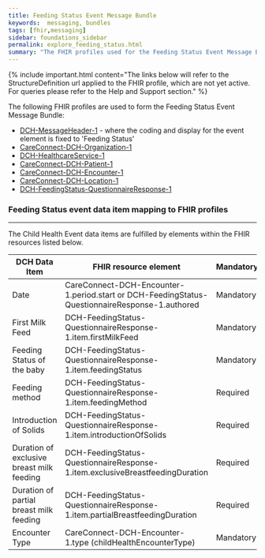 ```yaml
---
title: Feeding Status Event Message Bundle
keywords:  messaging, bundles
tags: [fhir,messaging]
sidebar: foundations_sidebar
permalink: explore_feeding_status.html
summary: "The FHIR profiles used for the Feeding Status Event Message Bundle"
---
```


{% include important.html content="The links below will refer to the StructureDefinition url applied to the FHIR profile, which are not yet active. For queries please refer to the Help and Support section." %} 

The following FHIR profiles are used to form the Feeding Status Event Message Bundle:

- [DCH-MessageHeader-1](https://fhir.nhs.uk/STU3/StructureDefinition/DCH-MessageHeader-1.xml) - where the coding and display for the event element is fixed to 'Feeding Status'
- [CareConnect-DCH-Organization-1](https://fhir.nhs.uk/STU3/StructureDefinition/CareConnect-DCH-Organization-1.xml)
- [DCH-HealthcareService-1](https://fhir.nhs.uk/STU3/StructureDefinition/DCH-HealthcareService-1.xml)
- [CareConnect-DCH-Patient-1](https://fhir.nhs.uk/STU3/StructureDefinition/CareConnect-DCH-Patient-1.xml)
- [CareConnect-DCH-Encounter-1](https://fhir.nhs.uk/STU3/StructureDefinition/CareConnect-DCH-Encounter-1.xml)
- [CareConnect-DCH-Location-1](https://fhir.nhs.uk/STU3/StructureDefinition/CareConnect-DCH-Location-1.xml)
- [DCH-FeedingStatus-QuestionnaireResponse-1](https://fhir.nhs.uk/STU3/StructureDefinition/DCH-FeedingStatus-QuestionnaireResponse-1)

### Feeding Status event data item mapping to FHIR profiles ###
----------
The Child Health Event data items are fulfilled by elements within the FHIR resources listed below.
                                                                                                   
| DCH Data Item                                | FHIR resource element                                                                          | Mandatory/Required/Optional |
|----------------------------------------------|------------------------------------------------------------------------------------------------|-----------------------------|
| Date                                         | CareConnect-DCH-Encounter-1.period.start or DCH-FeedingStatus-QuestionnaireResponse-1.authored | Mandatory                   |
| First Milk Feed                              | DCH-FeedingStatus-QuestionnaireResponse-1.item.firstMilkFeed                | Mandatory                   |
| Feeding Status of the baby                   | DCH-FeedingStatus-QuestionnaireResponse-1.item.feedingStatus                | Mandatory                   |
| Feeding method                               | DCH-FeedingStatus-QuestionnaireResponse-1.item.feedingMethod              | Required                    |
| Introduction of Solids                       | DCH-FeedingStatus-QuestionnaireResponse-1.item.introductionOfSolids        | Required                    |
| Duration of exclusive breast milk feeding    | DCH-FeedingStatus-QuestionnaireResponse-1.item.exclusiveBreastfeedingDuration       | Required                    |
| Duration of partial breast milk feeding      | DCH-FeedingStatus-QuestionnaireResponse-1.item.partialBreastfeedingDuration       | Required                    |
| Encounter Type                               | CareConnect-DCH-Encounter-1.type (childHealthEncounterType)                                      | Mandatory                   |